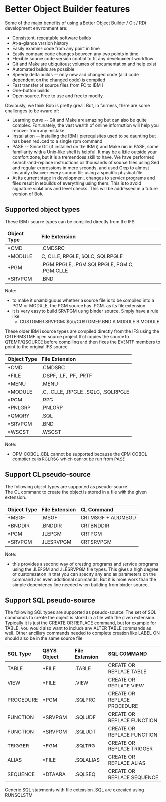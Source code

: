 # Better Object Builder features

Some of the major benefits of using a Better Object Builder / Git / RDi development environment are:

* Consistent, repeatable software builds
* At-a-glance version history
* Easily examine code from any point in time
* Easily compare code changes between any two points in time
* Flexible source code version control to fit any development workflow
* Git and Make are ubiquitous; volumes of documentation and help exist
* Automated builds are possible
* Speedy delta builds -- only new and changed code (and code dependent on the changed code) is compiled
* Fast transfer of source files from PC to IBM i
* One-button builds
* Open source.  Free to use and free to modify.

Obviously, we think Bob is pretty great.  But, in fairness, there are some challenges to be aware of:

* Learning curve -- Git and Make are amazing but can also be quite complex.  Fortunately, the vast wealth of online information will help you recover from any mistake.
* Installation -- Installing the IBM i prerequisites used to be daunting but has been reduced to a single rpm command
* PASE -- Since Git (if installed on the IBM i) and Make run in PASE, some familiarity with a Unix-like shell is helpful.  It may be a little outside your comfort zone, but it is a tremendous skill to have.  We have performed search-and-replace instructions on thousands of source files using Sed and regular expressions in mere seconds, and used Grep to almost instantly discover every source file using a specific physical file.
* At its current stage in development, changes to service programs and files result in rebuilds of everything using them.  This is to avoid signature violations and level checks.  This will be addressed in a future version of Bob.

## Supported object types

These IBM i source types can be compiled directly from the IFS

| Object Type | File Extension                              |
| :---------- | :------------------------------------------ |
| *CMD        | .CMDSRC                                     |
| *MODULE     | C, CLLE, RPGLE, SQLC, SQLRPGLE              |
| *PGM        | .PGM.RPGLE, .PGM.SQLRPGLE, PGM.C, .PGM.CLLE |
| *SRVPGM     | .BND                                        |

Note:

* to make it unambiguous whether a source file is to be compiled into a PGM or MODULE, the PGM source has .PGM.<srctype> as its file extension
* it is very easy to build SRVPGM using binder source.  Simply have a rule like
  * CUSTOMER.SRVPGM: $(d)/CUSTOMER.BND A.MODULE B.MODULE


These older IBM i source types are compiled directly from the IFS using the CRTFRMSTMF open source project that copies the source to QTEMP/QSOURCE before compiling and then fixes the EVENTF members to point to the original IFS source

| Object Type | File Extension                      |
| :---------- | :---------------------------------- |
| *CMD        | .CMDSRC                             |
| *FILE       | .DSPF, .LF, .PF, .PRTF              |
| *MENU       | .MENU                               |
| *MODULE     | .C, .CLLE, .RPGLE, .SQLC, .SQLRPGLE |
| *PGM        | .RPG                                |
| *PNLGRP     | .PNLGRP                             |
| *QMQRY      | .SQL                                |
| *SRVPGM     | .BND                                |
| *WSCST      | .WSCST                              |

Note:

* OPM COBOL .CBL cannot be supported because the OPM COBOL compiler calls RCLRSC which cannot be run from PASE

## Support CL pseudo-source

The following object types are supported as pseudo-source.  
The CL command to create the object is stored in a file with the given extension.  

| Object Type | File Extension | CL Command        |
| :---------- | :------------- | :---------------- |
| *MSGF       | .MSGF          | CRTMSGF + ADDMSGD |
| *BNDDIR     | .BNDDIR        | CRTBNDDIR         |
| *PGM        | .ILEPGM        | CRTPGM            |
| *SRVPGM     | .ILESRVPGM     | CRTSRVPGM         |

Note:

* this provides a second way of creating programs and service programs using the .ILEPGM and .ILESRVPGM file types.  This gives a high degree of customization in that you can specify any and all parameters on the command and even additional commands.  But it is more work than the simple dependency line needed when building from binder source.

## Support SQL pseudo-source

The following SQL types are supported as pseudo-source.
The set of SQL commands to create the object is stored in a file with the given extension. Typically it is just the CREATE OR REPLACE command, but for example for TABLE, you would also want to include any ALTER TABLE commands as well.  Other ancillary commands needed to complete creation like LABEL ON should also be in the same source file. 

| SQL Type  | QSYS Object | File Extension | SQL COMMAND                 |
| :-------- | :---------- | :------------- | :-------------------------- |
| TABLE     | *FILE       | .TABLE         | CREATE OR REPLACE TABLE     |
| VIEW      | *FILE       | .VIEW          | CREATE OR REPLACE VIEW      |
| PROCEDURE | *PGM        | .SQLPRC        | CREATE OR REPLACE PROCEDURE |
| FUNCTION  | *SRVPGM     | .SQLUDF        | CREATE OR REPLACE FUNCTION  |
| FUNCTION  | *SRVPGM     | .SQLUDT        | CREATE OR REPLACE FUNCTION  |
| TRIGGER   | *PGM        | .SQLTRG        | CREATE OR REPLACE TRIGGER   |
| ALIAS     | *FILE       | .SQLALIAS      | CREATE OR REPLACE ALIAS     |
| SEQUENCE  | *DTAARA     | .SQLSEQ        | CREATE OR REPLACE SEQUENCE  |

Generic SQL statements with file extension .SQL are executed using RUNSQLSTM